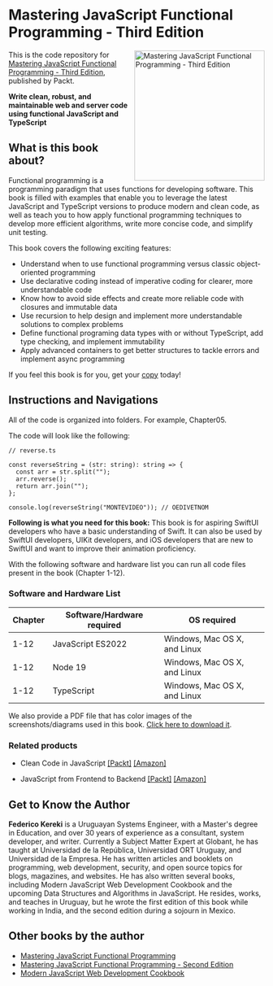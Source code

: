 # Mastering JavaScript Functional Programming - Third Edition

<a href="https://www.packtpub.com/product/mastering-javascript-functional-programming-third-edition/9781804610138"><img src="https://content.packt.com/B19301/cover_image_small.jpg" alt="Mastering JavaScript Functional Programming - Third Edition" height="256px" align="right"></a>

This is the code repository for [Mastering JavaScript Functional Programming - Third Edition](https://www.packtpub.com/product/mastering-javascript-functional-programming-third-edition/9781804610138), published by Packt.

**Write clean, robust, and maintainable web and server code using functional JavaScript and TypeScript**

## What is this book about?
Functional programming is a programming paradigm that uses functions for developing software. This book is filled with examples that enable you to leverage the latest JavaScript and TypeScript versions to produce modern and clean code, as well as teach you to how apply functional programming techniques to develop more efficient algorithms, write more concise code, and simplify unit testing.

This book covers the following exciting features:
* Understand when to use functional programming versus classic object-oriented programming
* Use declarative coding instead of imperative coding for clearer, more understandable code
* Know how to avoid side effects and create more reliable code with closures and immutable data
* Use recursion to help design and implement more understandable solutions to complex problems
* Define functional programing data types with or without TypeScript, add type checking, and implement immutability
* Apply advanced containers to get better structures to tackle errors and implement async programming

If you feel this book is for you, get your [copy](https://arcus-www.amazon.com/Mastering-JavaScript-Functional-Programming-maintainable/dp/1804610135/ref=tmm_pap_swatch_0?_encoding=UTF8&qid=1680719600&sr=8-3) today!


## Instructions and Navigations
All of the code is organized into folders. For example, Chapter05.

The code will look like the following:
```
// reverse.ts

const reverseString = (str: string): string => {
  const arr = str.split("");
  arr.reverse();
  return arr.join("");
};

console.log(reverseString("MONTEVIDEO")); // OEDIVETNOM

```

**Following is what you need for this book:**
This book is for aspiring SwiftUI developers who have a basic understanding of Swift. It can also be used by SwiftUI developers, UIKit developers, and iOS developers that are new to SwiftUI and want to improve their animation proficiency.

With the following software and hardware list you can run all code files present in the book (Chapter 1-12).

### Software and Hardware List
| Chapter | Software/Hardware required | OS required |
| -------- | ------------------------------------ | ----------------------------------- |
| 1-12 | JavaScript ES2022 | Windows, Mac OS X, and Linux |
| 1-12 | Node 19 | Windows, Mac OS X, and Linux |
| 1-12 | TypeScript | Windows, Mac OS X, and Linux |


We also provide a PDF file that has color images of the screenshots/diagrams used in this book. [Click here to download it](https://packt.link/UsFuE).


### Related products
* Clean Code in JavaScript [[Packt]](https://www.packtpub.com/product/clean-code-in-javascript/9781789957648) [[Amazon]](https://www.amazon.com/Clean-Code-JavaScript-reliable-maintainable/dp/1789957648)

* JavaScript from Frontend to Backend [[Packt]](https://www.packtpub.com/product/javascript-from-frontend-to-backend/9781801070317) [[Amazon]](https://www.amazon.com/JavaScript-Frontend-Backend-Learn-development/dp/1801070318)


## Get to Know the Author

**Federico Kereki** 
is a Uruguayan Systems Engineer, with a Master's degree in Education, and over 30 years of experience as a consultant, system developer, and writer. Currently a Subject Matter Expert at Globant, he has taught at Universidad de la República, Universidad ORT Uruguay, and Universidad de la Empresa. He has written articles and booklets on programming, web development, security, and open source topics for blogs, magazines, and websites. He has also written several books, including Modern JavaScript Web Development Cookbook and the upcoming Data Structures and Algorithms in JavaScript. He resides, works, and teaches in Uruguay, but he wrote the first edition of this book while working in India, and the second edition during a sojourn in Mexico.

## Other books by the author
* [Mastering JavaScript Functional Programming](https://www.packtpub.com/product/mastering-javascript-functional-programming/9781787287440)
* [Mastering JavaScript Functional Programming - Second Edition](https://www.packtpub.com/product/mastering-javascript-functional-programming-second-edition/9781839213069)
* [Modern JavaScript Web Development Cookbook](https://www.packtpub.com/product/modern-javascript-web-development-cookbook/9781788992749)
